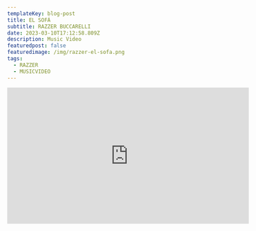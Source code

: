 ```yaml
---
templateKey: blog-post
title: EL SOFÁ
subtitle: RAZZER BUCCARELLI
date: 2023-03-10T17:12:58.809Z
description: Music Video
featuredpost: false
featuredimage: /img/razzer-el-sofa.png
tags:
  - RAZZER
  - MUSICVIDEO
---
```

<iframe width="560" height="315" src="https://www.youtube.com/embed/cWsymgP6XHg" title="YouTube video player" frameborder="0" allow="accelerometer; autoplay; clipboard-write; encrypted-media; gyroscope; picture-in-picture; web-share" allowfullscreen></iframe>